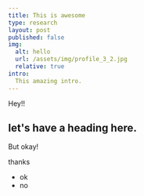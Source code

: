 ```yaml
---
title: This is awesome
type: research
layout: post 
published: false
img:
  alt: hello
  url: /assets/img/profile_3_2.jpg
  relative: true
intro: 
  This amazing intro.
---
```


Hey!!

## let's have a heading here.

But okay!

thanks

- ok
- no
